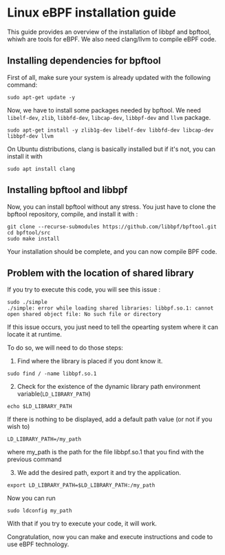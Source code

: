 # Linux eBPF installation guide

This guide provides an overview of the installation of libbpf and bpftool, whiwh are tools for eBPF.
We also need clang/llvm to compile eBPF code.

## Installing dependencies for bpftool

First of all, make sure your system is already updated with the following command:
```
sudo apt-get update -y
```

Now, we have to install some packages needed by bpftool.
We need `libelf-dev`, `zlib`, `libbfd-dev`, `libcap-dev`, `libbpf-dev` and `llvm` package.

```
sudo apt-get install -y zlib1g-dev libelf-dev libbfd-dev libcap-dev libbpf-dev llvm
```

On Ubuntu distributions, clang is basically installed but if it's not, you can install it with
```
sudo apt install clang
```
## Installing bpftool and libbpf

Now, you can install bpftool without any stress.
You just have to clone the bpftool repository, compile, and install it with :

```
git clone --recurse-submodules https://github.com/libbpf/bpftool.git
cd bpftool/src
sudo make install
```

Your installation should be complete, and you can now compile BPF code. 

## Problem with the location of shared library

If you try to execute this code, you will see this issue :
```
sudo ./simple
./simple: error while loading shared libraries: libbpf.so.1: cannot open shared object file: No such file or directory
```

If this issue occurs, you just need to tell the opearting system where it can locate it at runtime.

To do so, we will need to do those steps:

1. Find where the library is placed if you dont know it.
```
sudo find / -name libbpf.so.1
```
2. Check for the existence of the dynamic library path environment variable(`LD_LIBRARY_PATH`)
```
echo $LD_LIBRARY_PATH
```
If there is nothing to be displayed, add a default path value (or not if you wish to)
```
LD_LIBRARY_PATH=/my_path
```
where my_path is the path for the file libbpf.so.1 that you find with the previous command

3. We add the desired path, export it and try the application.
```
export LD_LIBRARY_PATH=$LD_LIBRARY_PATH:/my_path
```

Now you can run 
```
sudo ldconfig my_path
```

With that if you try to execute your code, it will work.

Congratulation, now you can make and execute instructions and code to use eBPF technology. 
